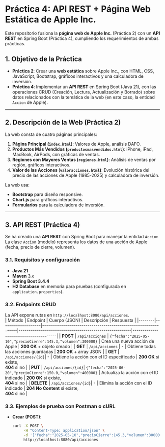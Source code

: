 # Práctica 4: API REST + Página Web Estática de Apple Inc.

Este repositorio fusiona la **página web de Apple Inc.** (Práctica 2) con un **API REST** en Spring Boot (Práctica 4), cumpliendo los requerimientos de ambas prácticas.

## 1. Objetivo de la Práctica

- **Práctica 2**: Crear una **web estática** sobre Apple Inc., con HTML, CSS, JavaScript, Bootstrap, gráficos interactivos y una calculadora de inversión.
- **Práctica 4**: Implementar un **API REST** en Spring Boot (Java 21), con las operaciones CRUD (Creación, Lectura, Actualización y Borrado) sobre datos relacionados con la temática de la web (en este caso, la entidad `Accion` de Apple).

---

## 2. Descripción de la Web (Práctica 2)

La web consta de cuatro páginas principales:
1. **Página Principal (`index.html`)**: Valores de Apple, análisis DAFO.
2. **Productos Más Vendidos (`productosmasvendidos.html`)**: iPhone, iPad, MacBook, AirPods, con gráficas de ventas.
3. **Regiones con Mayores Ventas (`regiones.html`)**: Análisis de ventas por región, gráficos interactivos.
4. **Valor de las Acciones (`valoracciones.html`)**: Evolución histórica del precio de las acciones de Apple (1985-2025) y calculadora de inversión.

La web usa:
- **Bootstrap** para diseño responsive.
- **Chart.js** para gráficos interactivos.
- **Formularios** para la calculadora de inversión.

---

## 3. API REST (Práctica 4)

Se ha creado una **API REST** con Spring Boot para manejar la entidad `Accion`.  
La clase `Accion` (modelo) representa los datos de una acción de Apple (fecha, precio de cierre, volumen).

### 3.1. Requisitos y configuración

- **Java 21**  
- **Maven** 3.x  
- **Spring Boot 3.4.4**  
- **H2 Database** en memoria para pruebas (configurada en `application.properties`).

### 3.2. Endpoints CRUD

La API expone rutas en `http://localhost:8080/api/acciones`.  
| Método | Endpoint           | Cuerpo (JSON)                                                   | Descripción                                             | Respuesta                             |
|--------|--------------------|-----------------------------------------------------------------|---------------------------------------------------------|---------------------------------------|
| **POST**   | `/api/acciones`     | `{"fecha":"2025-05-10","precioCierre":145.3,"volumen":300000}`  | Crea una nueva acción de Apple                          | **200 OK** + objeto creado            |
| **GET**    | `/api/acciones`     | -                                                               | Obtiene todas las acciones guardadas                    | **200 OK** + array JSON               |
| **GET**    | `/api/acciones/{id}`| -                                                               | Obtiene la acción con el ID especificado               | **200 OK** si existe,<br>**404** si no |
| **PUT**    | `/api/acciones/{id}`| `{"fecha":"2025-06-20","precioCierre":150.0,"volumen":400000}`  | Actualiza la acción con el ID indicado                  | **200 OK** si existe,<br>**404** si no |
| **DELETE** | `/api/acciones/{id}`| -                                                               | Elimina la acción con el ID indicado                    | **204 No Content** si existe,<br>**404** si no |

### 3.3. Ejemplos de prueba con Postman o cURL

- **Crear (POST)**:
  ```bash
  curl -X POST \
       -H "Content-Type: application/json" \
       -d '{"fecha":"2025-05-10","precioCierre":145.3,"volumen":300000}' \
       http://localhost:8080/api/acciones
